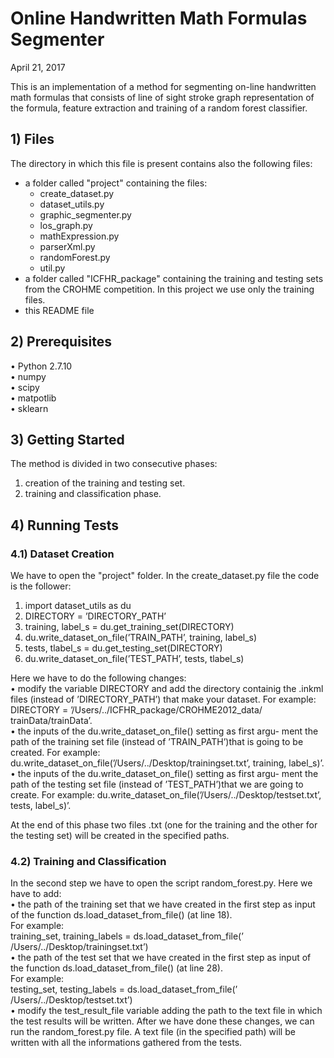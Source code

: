 # Online Handwritten Math Formulas Segmenter
April 21, 2017

This is an implementation of a method for segmenting on-line handwritten math formulas that consists of line of sight stroke graph representation of the formula, feature extraction and training of a random forest classifier.

## 1) Files
The directory in which this file is present contains also the following files:  
  * a folder called "project" containing the files:
    - create_dataset.py  
    - dataset_utils.py  
    - graphic_segmenter.py  
    - los_graph.py  
    - mathExpression.py  
    - parserXml.py  
    - randomForest.py   
    - util.py  
  * a folder called "ICFHR_package" containing the training and testing sets from the CROHME competition. In this project we use only the training files.   
  * this README file  

## 2) Prerequisites
  • Python 2.7.10  
  • numpy  
  • scipy  
  • matpotlib  
  • sklearn  

## 3) Getting Started
The method is divided in two consecutive phases:
  1. creation of the training and testing set.
  2. training and classification phase.

## 4) Running Tests

### 4.1) Dataset Creation
We have to open the "project" folder. In the create_dataset.py file the code is the follower:  
  1. import dataset_utils as du  
  2. DIRECTORY = ’DIRECTORY_PATH’  
  3. training, label_s = du.get_training_set(DIRECTORY)  
  4. du.write_dataset_on_file(’TRAIN_PATH’, training, label_s)  
  5. tests, tlabel_s = du.get_testing_set(DIRECTORY)  
  6. du.write_dataset_on_file(’TEST_PATH’, tests, tlabel_s)  

Here we have to do the following changes:  
  • modify the variable DIRECTORY and add the directory containig the .inkml files (instead of ’DIRECTORY_PATH’) that make your dataset. For example:  
  DIRECTORY = ’/Users/../ICFHR_package/CROHME2012_data/ trainData/trainData’.  
  • the inputs of the du.write_dataset_on_file() setting as first argu- ment the path of the training set file (instead of ’TRAIN_PATH’)that is going to be created. For example: du.write_dataset_on_file(’/Users/../Desktop/trainingset.txt’, training, label_s)’.  
  • the inputs of the du.write_dataset_on_file() setting as first argu- ment the path of the testing set file (instead of ’TEST_PATH’)that we are going to create. For example: du.write_dataset_on_file(’/Users/../Desktop/testset.txt’, tests, label_s)’.  

At the end of this phase two files .txt (one for the training and the other
for the testing set) will be created in the specified paths.

### 4.2) Training and Classification
In the second step we have to open the script random_forest.py. Here we have to add:  
  • the path of the training set that we have created in the first step as input of the function ds.load_dataset_from_file() (at line 18).  
  For example:  
  training_set, training_labels = ds.load_dataset_from_file(’ /Users/../Desktop/trainingset.txt’)  
  • the path of the test set that we have created in the first step as input of the function ds.load_dataset_from_file() (at line 28).  
  For example:  
  testing_set, testing_labels = ds.load_dataset_from_file(’ /Users/../Desktop/testset.txt’)  
  • modify the test_result_file variable adding the path to the text file in which the test results will be written.
After we have done these changes, we can run the random_forest.py file. A text file (in the specified path) will be written with all the informations gathered from the tests.

